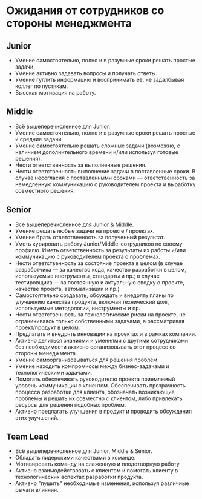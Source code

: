 # Ожидания от сотрудников со стороны менеджмента

## Junior

* Умение самостоятельно, полно и в разумные сроки решать простые задачи.
* Умение активно задавать вопросы и получать ответы.
* Умение гуглить информацию и воспринимать её, не задалбывая коллег по пустякам.
* Высокая мотивация на работу.

## Middle

* Всё вышеперечисленное для Junior.
* Умение самостоятельно, полно и в разумные сроки решать простые и средние задачи.
* Умение самостоятельно решать сложные задачи (возможно, с наличием дополнительного времени и/или используя готовые решения).
* Нести ответственность за выполненные решения.
* Нести ответственность выполнение задачи в поставленные сроки. В случае несогласия с поставленными сроками — ответственность за немедленную коммуникацию с руководителем проекта и выработку совместного решения.

## Senior

* Всё вышеперечисленное для Junior & Middle.
* Умение решать любые задачи на проекте / проектах.
* Умение брать ответственность за полученный результат.
* Уметь курировать работу Junior/Middle–сотрудников по своему профилю. Иметь ответственность за результаты их работы и/или коммуникацию с руководителем проекта о проблемах.
* Нести ответственность за состояние проекта в целом (в случае разработчика — за качество кода, качество разработки в целом, используемые инструменты, стандарты и пр.; в случае тестировщика — за постоянную и актуальную сводку о проекте, качестве проекта, автоматизации и пр.)
* Самостоятельно создавать, обсуждать и внедрять планы по улучшению качества продукта, включая технический долг, используемые методологии, инструменты и пр.
* Нести ответственность за технологические риски на проекте, не ограничиваясь только собственными задачами, а рассматривая проект/продукт в целом.
* Предлагать и внедрять инновации на проектах и в рамках компании.
* Активно делиться знаниями и умениями с другими сотрудниками без необходимости активно организовывать этот процесс со стороны менеджмента.
* Умение самоорганизовываться для решения проблем.
* Умение находить компромиссы между бизнес-задачами и технологическими задачами.
* Помогать обеспечивать руководителю проекта приемлемый уровень коммуникации с клиентом. Обеспечивать прозрачность процесса разработки для клиента, обозначать возникающие проблемы и решать их совместно с клиентом, либо привлекать ресурсы для решения подобных проблем.
* Активно предлагать улучшения в продукт и проводить обсуждения этих улучшений.

## Team Lead

* Всё вышеперечисленное для Junior, Middle & Senior.
* Обладать лидерскими качествами в команде.
* Мотивировать команду на слаженную и плодотворную работу.
* Активно взаимодействовать с клиентом и помогать клиенту в технологических аспектах разработки продукта.
* Активно "пушить" необходимые изменения, используя различные рычаги влияния.
